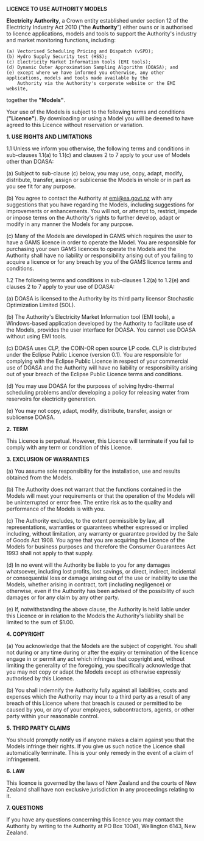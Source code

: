 **LICENCE TO USE AUTHORITY MODELS**

**Electricity Authority**, a Crown entity established under section 12 of the Electricity Industry Act 2010 (“the
**Authority**”) either owns or is authorised to licence applications, models and tools to support the Authority's
industry and market monitoring functions, including:
    
    (a) Vectorised Scheduling Pricing and Dispatch (vSPD);
    (b) Hydro Supply Security test (HSS);
    (c) Electricity Market Information tools (EMI tools);
    (d) Dynamic Outer Approximation Sampling Algorithm (DOASA); and
    (e) except where we have informed you otherwise, any other applications, models and tools made available by the
        Authority via the Authority's corporate website or the EMI website, 
        
together the **"Models"**.
    
Your use of the Models is subject to the following terms and conditions (**"Licence"**). By downloading or using a Model
you will be deemed to have agreed to this Licence without reservation or variation.

**1. USE RIGHTS AND LIMITATIONS**

1.1 Unless we inform you otherwise, the following terms and conditions in sub-clauses 1.1(a) to 1.1(c) and clauses 2
to 7 apply to your use of Models other than DOASA:

(a) Subject to sub-clause (c) below, you may use, copy, adapt, modify, distribute, transfer, assign or sublicense the
Models in whole or in part as you see fit for any purpose.

(b) You agree to contact the Authority at emi@ea.govt.nz with any suggestions that you have regarding the Models,
including suggestions for improvements or enhancements. You will not, or attempt to, restrict, impede or impose terms on
the Authority's rights to further develop, adapt or modify in any manner the Models for any purpose.

(c) Many of the Models are developed in GAMS which requires the user to have a GAMS licence in order to operate the
Model. You are responsible for purchasing your own GAMS licences to operate the Models and the Authority shall have no
liability or responsibility arising out of you failing to acquire a licence or for any breach by you of the GAMS licence
terms and conditions.


1.2 The following terms and conditions in sub-clauses 1.2(a) to 1.2(e) and clauses 2 to 7 apply to your use of DOASA:

(a) DOASA is licensed to the Authority by its third party licensor Stochastic Optimization Limited (SOL).

(b) The Authority's Electricity Market Information tool (EMI tools), a Windows-based application developed by the Authority to facilitate use of the Models, provides the user interface for DOASA. You cannot use DOASA without using EMI tools.

(c) DOASA uses CLP, the COIN-OR open source LP code. CLP is distributed under the Eclipse Public Licence (version 0.1).
You are responsible for complying with the Eclipse Public Licence in respect of your commercial use of DOASA and the 
Authority will have no liability or responsibility arising out of your breach of the Eclipse Public Licence terms and
conditions.

(d) You may use DOASA for the purposes of solving hydro-thermal scheduling problems and/or developing a policy for
releasing water from reservoirs for electricity generation.

(e) You may not copy, adapt, modify, distribute, transfer, assign or sublicense DOASA.


**2. TERM**

This Licence is perpetual. However, this Licence will terminate if you fail to comply with any term or condition of this
Licence.


**3. EXCLUSION OF WARRANTIES**

(a) You assume sole responsibility for the installation, use and results obtained from the Models.

(b) The Authority does not warrant that the functions contained in the Models will meet your requirements or that the
operation of the Models will be uninterrupted or error free. The entire risk as to the quality and performance of the 
Models is with you.

(c) The Authority excludes, to the extent permissible by law, all representations, warranties or guarantees whether
expressed or implied including, without limitation, any warranty or guarantee provided by the Sale of Goods Act 1908. 
You agree that you are acquiring the Licence of the Models for business purposes and therefore the Consumer Guarantees 
Act 1993 shall not apply to that supply.

(d) In no event will the Authority be liable to you for any damages whatsoever, including lost profits, lost savings, or
direct, indirect, incidental or consequential loss or damage arising out of the use or inability to use the Models, 
whether arising in contract, tort (including negligence) or otherwise, even if the Authority has been advised of the 
possibility of such damages or for any claim by any other party.

(e) If, notwithstanding the above clause, the Authority is held liable under this Licence or in relation to the Models
the Authority's liability shall be limited to the sum of $1.00.


**4. COPYRIGHT**

(a) You acknowledge that the Models are the subject of copyright. You shall not during or any time during or after the
expiry or termination of the licence engage in or permit any act which infringes that copyright and, without limiting 
the generality of the foregoing, you specifically acknowledge that you may not copy or adapt the Models except as 
otherwise expressly authorised by this Licence.

(b) You shall indemnify the Authority fully against all liabilities, costs and expenses which the Authority may incur to
a third party as a result of any breach of this Licence where that breach is caused or permitted to be caused by you, or
any of your employees, subcontractors, agents, or other party within your reasonable control.


**5. THIRD PARTY CLAIMS**

You should promptly notify us if anyone makes a claim against you that the Models infringe their rights. If you give us
such notice the Licence shall automatically terminate. This is your only remedy in the event of a claim of infringement.


**6. LAW**

This licence is governed by the laws of New Zealand and the courts of New Zealand shall have non exclusive jurisdiction
in any proceedings relating to it.


**7. QUESTIONS**

If you have any questions concerning this licence you may contact the Authority by writing to the Authority at PO Box
10041, Wellington 6143, New Zealand.
